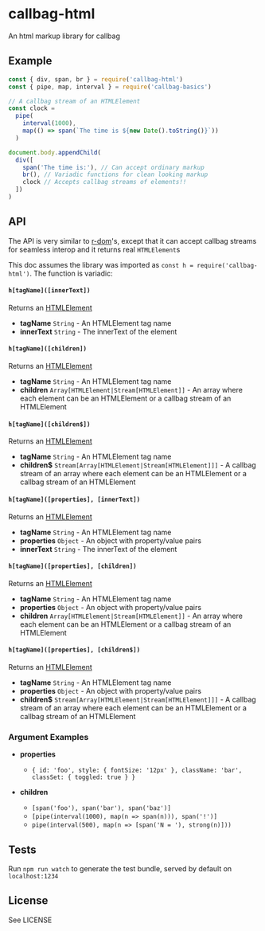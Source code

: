 # callbag-html

An html markup library for callbag


## Example

```js
const { div, span, br } = require('callbag-html')
const { pipe, map, interval } = require('callbag-basics')

// A callbag stream of an HTMLElement
const clock =
  pipe(
    interval(1000),
    map(() => span(`The time is ${new Date().toString()}`))
  )

document.body.appendChild(
  div([
    span('The time is:'), // Can accept ordinary markup
    br(), // Variadic functions for clean looking markup
    clock // Accepts callbag streams of elements!!
  ])
)
```

## API

The API is very similar to [r-dom](https://github.com/uber/r-dom)'s, except that 
it can accept callbag streams for seamless interop and it returns real `HTMLElement`s

This doc assumes the library was imported as `const h = require('callbag-html')`. The function is variadic:

#### `h[tagName]([innerText])`

Returns an [HTMLElement](https://developer.mozilla.org/en-US/docs/Web/API/HTMLElement)

- **tagName** `String` - An HTMLElement tag name
- **innerText** `String` - The innerText of the element


#### `h[tagName]([children])`

Returns an [HTMLElement](https://developer.mozilla.org/en-US/docs/Web/API/HTMLElement)

- **tagName** `String` - An HTMLElement tag name
- **children** `Array[HTMLElement|Stream[HTMLElement]]` - An array where each element can be an 
  HTMLElement or a callbag stream of an HTMLElement


#### `h[tagName]([children$])`

Returns an [HTMLElement](https://developer.mozilla.org/en-US/docs/Web/API/HTMLElement)

- **tagName** `String` - An HTMLElement tag name
- **children$** `Stream[Array[HTMLElement|Stream[HTMLElement]]]` - A callbag stream of an array where each element can be an 
  HTMLElement or a callbag stream of an HTMLElement


#### `h[tagName]([properties], [innerText])`

Returns an [HTMLElement](https://developer.mozilla.org/en-US/docs/Web/API/HTMLElement)

- **tagName** `String` - An HTMLElement tag name
- **properties** `Object` - An object with property/value pairs
- **innerText** `String` - The innerText of the element


#### `h[tagName]([properties], [children])`

Returns an [HTMLElement](https://developer.mozilla.org/en-US/docs/Web/API/HTMLElement)

- **tagName** `String` - An HTMLElement tag name
- **properties** `Object` - An object with property/value pairs
- **children** `Array[HTMLElement|Stream[HTMLElement]]` - An array where each element can be an 
  HTMLElement or a callbag stream of an HTMLElement


#### `h[tagName]([properties], [children$])`

Returns an [HTMLElement](https://developer.mozilla.org/en-US/docs/Web/API/HTMLElement)

- **tagName** `String` - An HTMLElement tag name
- **properties** `Object` - An object with property/value pairs
- **children$** `Stream[Array[HTMLElement|Stream[HTMLElement]]]` - A callbag stream of an array where each element can be an 
  HTMLElement or a callbag stream of an HTMLElement


### Argument Examples

- **properties**
  - `{ id: 'foo', style: { fontSize: '12px' }, className: 'bar', classSet: { toggled: true } }`

- **children**
  - `[span('foo'), span('bar'), span('baz')]`
  - `[pipe(interval(1000), map(n => span(n))), span('!')]`
  - `pipe(interval(500), map(n => [span('N = '), strong(n)]))`


## Tests

Run `npm run watch` to generate the test bundle, served by default on `localhost:1234`


## License

See LICENSE
